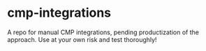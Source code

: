 # cmp-integrations
A repo for manual CMP integrations, pending productization of the approach.  Use at your own risk and test thoroughly!
